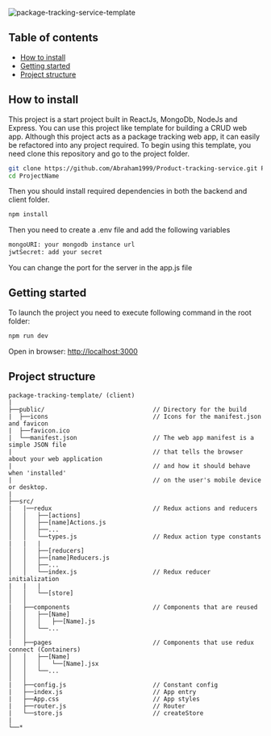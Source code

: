 ![package-tracking-service-template](https://res.cloudinary.com/unitix/image/upload/v1676214263/android-chrome-512x512_umihpx.png)

## Table of contents

- [How to install](#howtoinstall)
- [Getting started](#gettingstarted)
- [Project structure](#structure)

<a name="howtoinstall"></a>

## How to install

This project is a start project built in ReactJs, MongoDb, NodeJs and Express.
You can use this project like template for building a CRUD web app.
Although this project acts as a package tracking web app, it can easily be refactored into any project required.
To begin using this template, you need clone this repository and go to the project folder.

```bash
git clone https://github.com/Abraham1999/Product-tracking-service.git ProjectName
cd ProjectName
```

Then you should install required dependencies in both the backend and client folder.

```bash
npm install
```

Then you need to create a .env file and add the following variables

```bash
mongoURI: your mongodb instance url
jwtSecret: add your secret
```

You can change the port for the server in the app.js file

<a name="gettingstarted"></a>

## Getting started

To launch the project you need to execute following command in the root folder:

```bash
npm run dev
```

Open in browser: [http://localhost:3000](http://localhost:3000) <br/>

<a name="structure"></a>

## Project structure

```
package-tracking-template/ (client)
|
├──public/                              // Directory for the build
|  ├──icons                             // Icons for the manifest.json and favicon
|  ├──favicon.ico
|  └──manifest.json                     // The web app manifest is a simple JSON file
|                                       // that tells the browser about your web application
|                                       // and how it should behave when 'installed'
|                                       // on the user's mobile device or desktop.
|
├──src/
|   |──redux                            // Redux actions and reducers
│   │   ├──[actions]
│   │   ├──[name]Actions.js
│   │   ├──...
│   │   └──types.js                     // Redux action type constants
|   |   |
│   │   ├──[reducers]
│   │   ├──[name]Reducers.js
│   │   ├──...
│   │   └──index.js                     // Redux reducer initialization
|   |   |
│   │   └──[store]
│   │
|   ├──components                       // Components that are reused
│   │   ├──[Name]
│   │   │   ├──[Name].js
│   │   └──...
│   │
|   ├──pages                            // Components that use redux connect (Containers)
│   │   ├──[Name]
│   │   │   └──[Name].jsx
│   │   └──...
│   │
|   ├──config.js                        // Constant config
|   ├──index.js                         // App entry
|   ├──App.css                          // App styles
|   ├──router.js                        // Router
|   └──store.js                         // createStore
|
└──*
```
